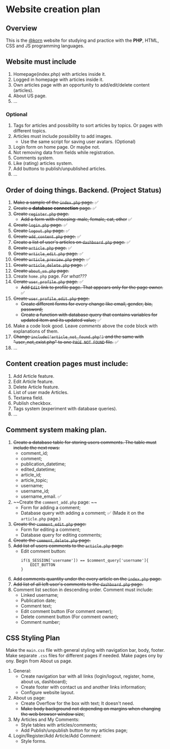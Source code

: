 # Website creation plan

## Overview

This is the [@korn](mailto:y.korniievskyi@dev-branch.com) website for studying and practice with the **PHP**, HTML, CSS and JS programming languages. 

## Website must include
1. Homepage(index.php) with articles inside it.
2. Logged in homepage with articles inside it.
3. Own articles page with an opportunity to add/edit/delete content (articles).
4. About US page.
5. ...

### Optional
1. Tags for articles and possibility to sort articles by topics. Or pages with different topics.
2. Articles must include possibility to add images.
    - Use the same script for saving user avatars. (Optional)
3. Login form on home page. Or maybe not.
4. Not removing data from fields while registration.
5. Comments system.
6. Like (rating) articles system.
7. Add buttons to publish/unpublished articles.
8. ...

## Order of doing things. Backend. (Project Status)
1. ~~Make a sample of the `index.php` page.~~ :white_check_mark:
2. ~~Create a **database connection** page.~~ :white_check_mark:
3. ~~Create `register.php` page.~~
    - ~~Add a form with choosing: male, female, cat, other~~ :white_check_mark:
4. ~~Create `login.php` page.~~ :white_check_mark:
5. ~~Create `logout.php` page.~~ :white_check_mark:
6. ~~Create `add_content.php` page.~~ :white_check_mark:
7. ~~Create a list of user's articles on `dashboard.php` page.~~ :white_check_mark:
8. ~~Create `article.php` page.~~ :white_check_mark:
9. ~~Create `article_edit.php` page.~~ :white_check_mark:
10. ~~Create `article_preview.php` page.~~ :white_check_mark:
11. ~~Create `article_delete.php` page.~~ :white_check_mark:
12. ~~Create `about_us.php` page.~~
13. Create `home.php` page. *For what???*
14. ~~Cerate `user_profile.php` page.~~ :white_check_mark:
    - ~~Add `Edit` link to profile page. That appears only for the page owner.~~ :white_check_mark:
15. ~~Create `user_profile_edit.php` page.~~
    - ~~Create different forms for every change like email, gender, bio, password;~~
    - ~~Create a function with database query that contains variables for updated item and its updated value;~~ :white_check_mark:
16. Make a code look good. Leave *comments* above the code block with explanations of them.
17. ~~Change `include("article_not_found.php")` and the same with "user_not_exist.php" to one `PAGE NOT FOUND` file.~~ :white_check_mark:
18. ...

## Content creation pages must include:
1. Add Article feature.
2. Edit Article feature.
3. Delete Article feature.
4. List of user made Articles.
5. Textarea field.
6. Publish checkbox.
7. Tags system (experiment with database queries).
8. ...

## Comment system making plan.
1. ~~Create a database table for storing users comments. The table must include the next rows:~~
    - comment_id;
    - comment;
    - publication_datetime;
    - edited_datetime;
    - article_id;
    - article_topic;
    - username;
    - username_id;
    - username_email.   :white_check_mark:
2. ~~Create the `comment_add.php` page: ~~
    - Form for adding a comment;
    - Database query with adding a comment; :white_check_mark: (Made it on the `article.php` page.)
3. ~~Create the `comment_edit.php` page:~~
    - Form for editing a comment;
    - Database query for editing comments;
4. ~~Create the `comment_delete.php` page.~~
5. ~~Add list of users comments to the `article.php` page.~~
    - Edit comment button:
        ```
        if($_SESSION['username']) == $comment_query['username']{
            EDIT_BUTTON
        }
        ```
6. ~~Add comments quantity under the every article on the `index.php` page.~~
7. ~~Add list of all left user's comments to the `dashboard.php` page.~~
8. Comment list section in descending order. Comment must include:
    - Linked username;
    - Publication date;
    - Comment text;
    - Edit comment button (For comment owner);
    - Delete comment button (For comment owner);
    - Comment number; 

## CSS Styling Plan
Make the `main.css` file with general styling with navigation bar, body, footer. Make separate `.css` files for different pages if needed. Make pages ony by ony. Begin from About us page.
1. General: 
    - Create navigation bar with all links (login/logout, register, home, about us, dashboard);
    - Create footer with contact us and another links information;
    - Configure website layout.
2. About us page:
    - Create Overflow for the box with text; It doesn't need.
    - ~~Make body background not depending on margins when changing the web browser window size~~;
3. My Articles and My Comments:
    - Style tables with articles/comments;
    - Add Publish/unpublish button for my articles page;
4. Login/Register/Add Article/Add Comment:
    - Style forms.
